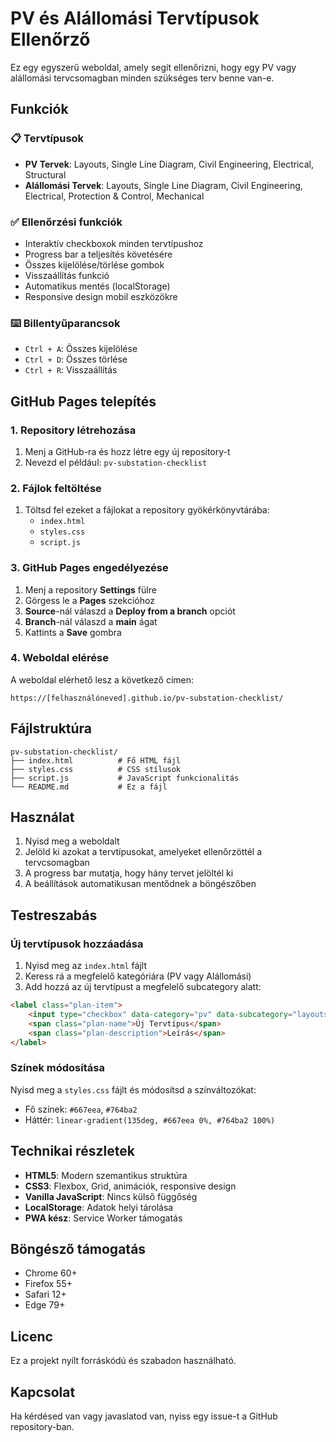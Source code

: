 # PV és Alállomási Tervtípusok Ellenőrző

Ez egy egyszerű weboldal, amely segít ellenőrizni, hogy egy PV vagy alállomási tervcsomagban minden szükséges terv benne van-e.

## Funkciók

### 📋 Tervtípusok
- **PV Tervek**: Layouts, Single Line Diagram, Civil Engineering, Electrical, Structural
- **Alállomási Tervek**: Layouts, Single Line Diagram, Civil Engineering, Electrical, Protection & Control, Mechanical

### ✅ Ellenőrzési funkciók
- Interaktív checkboxok minden tervtípushoz
- Progress bar a teljesítés követésére
- Összes kijelölése/törlése gombok
- Visszaállítás funkció
- Automatikus mentés (localStorage)
- Responsive design mobil eszközökre

### ⌨️ Billentyűparancsok
- `Ctrl + A`: Összes kijelölése
- `Ctrl + D`: Összes törlése  
- `Ctrl + R`: Visszaállítás

## GitHub Pages telepítés

### 1. Repository létrehozása
1. Menj a GitHub-ra és hozz létre egy új repository-t
2. Nevezd el például: `pv-substation-checklist`

### 2. Fájlok feltöltése
1. Töltsd fel ezeket a fájlokat a repository gyökérkönyvtárába:
   - `index.html`
   - `styles.css`
   - `script.js`

### 3. GitHub Pages engedélyezése
1. Menj a repository **Settings** fülre
2. Görgess le a **Pages** szekcióhoz
3. **Source**-nál válaszd a **Deploy from a branch** opciót
4. **Branch**-nál válaszd a **main** ágat
5. Kattints a **Save** gombra

### 4. Weboldal elérése
A weboldal elérhető lesz a következő címen:
```
https://[felhasználóneved].github.io/pv-substation-checklist/
```

## Fájlstruktúra

```
pv-substation-checklist/
├── index.html          # Fő HTML fájl
├── styles.css          # CSS stílusok
├── script.js           # JavaScript funkcionalitás
└── README.md           # Ez a fájl
```

## Használat

1. Nyisd meg a weboldalt
2. Jelöld ki azokat a tervtípusokat, amelyeket ellenőrzöttél a tervcsomagban
3. A progress bar mutatja, hogy hány tervet jelöltél ki
4. A beállítások automatikusan mentődnek a böngészőben

## Testreszabás

### Új tervtípusok hozzáadása
1. Nyisd meg az `index.html` fájlt
2. Keress rá a megfelelő kategóriára (PV vagy Alállomási)
3. Add hozzá az új tervtípust a megfelelő subcategory alatt:

```html
<label class="plan-item">
    <input type="checkbox" data-category="pv" data-subcategory="layouts">
    <span class="plan-name">Új Tervtípus</span>
    <span class="plan-description">Leírás</span>
</label>
```

### Színek módosítása
Nyisd meg a `styles.css` fájlt és módosítsd a színváltozókat:
- Fő színek: `#667eea`, `#764ba2`
- Háttér: `linear-gradient(135deg, #667eea 0%, #764ba2 100%)`

## Technikai részletek

- **HTML5**: Modern szemantikus struktúra
- **CSS3**: Flexbox, Grid, animációk, responsive design
- **Vanilla JavaScript**: Nincs külső függőség
- **LocalStorage**: Adatok helyi tárolása
- **PWA kész**: Service Worker támogatás

## Böngésző támogatás

- Chrome 60+
- Firefox 55+
- Safari 12+
- Edge 79+

## Licenc

Ez a projekt nyílt forráskódú és szabadon használható.

## Kapcsolat

Ha kérdésed van vagy javaslatod van, nyiss egy issue-t a GitHub repository-ban.
